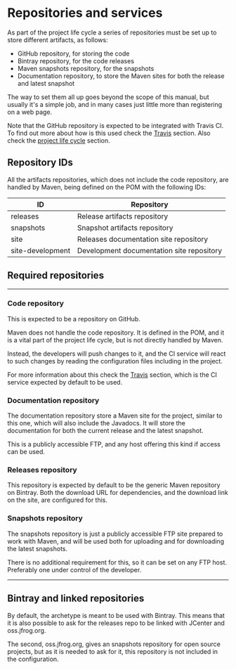 # Repositories and services

As part of the project life cycle a series of repositories must be set up to store different artifacts, as follows:

- GitHub repository, for storing the code
- Bintray repository, for the code releases
- Maven snapshots repository, for the snapshots
- Documentation repository, to store the Maven sites for both the release and latest snapshot

The way to set them all up goes beyond the scope of this manual, but usually it's a simple job, and in many cases just little more than registering on a web page.

Note that the GitHub repository is expected to be integrated with Travis CI. To find out more about how is this used check the [Travis](./travis.html) section. Also check the [project life cycle](./lifecycle.html) section.

## Repository IDs

All the artifacts repositories, which does not include the code repository, are handled by Maven, being defined on the POM with the following IDs:

|ID|Repository|
|---|---|
|releases|Release artifacts repository|
|snapshots|Snapshot artifacts repository|
|site|Releases documentation site repository|
|site-development|Development documentation site repository|

## Required repositories

---

### Code repository

This is expected to be a repository on GitHub.

Maven does not handle the code repository. It is defined in the POM, and it is a vital part of the project life cycle, but is not directly handled by Maven.

Instead, the developers will push changes to it, and the CI service will react to such changes by reading the configuration files including in the project.

For more information about this check the [Travis](./travis.html) section, which is the CI service expected by default to be used.

### Documentation repository

The documentation repository store a Maven site for the project, similar to this one, which will also include the Javadocs. It will store the documentation for both the current release and the latest snapshot.

This is a publicly accessible FTP, and any host offering this kind if access can be used.

### Releases repository

This repository is expected by default to be the generic Maven repository on Bintray. Both the download URL for dependencies, and the download link on the site, are configured for this.

### Snapshots repository

The snapshots repository is just a publicly accessible FTP site prepared to work with Maven, and will be used both for uploading and for downloading the latest snapshots.

There is no additional requirement for this, so it can be set on any FTP host. Preferably one under control of the developer.

---

## Bintray and linked repositories

By default, the archetype is meant to be used with Bintray. This means that it is also possible to ask for the releases repo to be linked with JCenter and oss.jfrog.org.

The second, oss.jfrog.org, gives an snapshots repository for open source projects, but as it is needed to ask for it, this repository is not included in the configuration.

